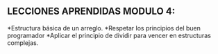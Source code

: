 ## LECCIONES  APRENDIDAS MODULO 4:

*Estructura básica de un arreglo.
*Respetar los principios del buen programador
*Aplicar el principio de dividir para vencer en estructuras complejas.

